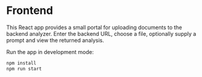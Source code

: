 # Frontend

This React app provides a small portal for uploading documents to the backend
analyzer. Enter the backend URL, choose a file, optionally supply a prompt and
view the returned analysis.

Run the app in development mode:

```bash
npm install
npm run start
```
